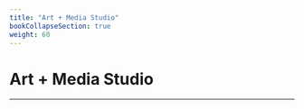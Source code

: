 ```yaml
---
title: "Art + Media Studio"
bookCollapseSection: true
weight: 60
---
```


# Art + Media Studio

---
